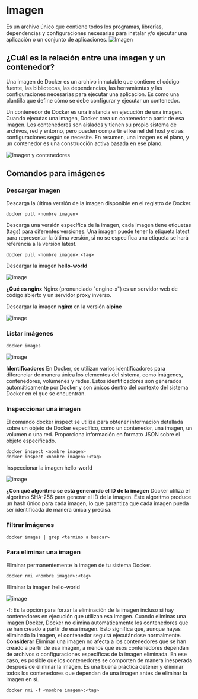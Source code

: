 # Imagen
Es un archivo único que contiene todos los programas, librerías, dependencias y configuraciones necesarias para instalar y/o ejecutar una aplicación o un conjunto de aplicaciones.
![Imagen](imagenes/imagen.PNG)


## ¿Cuál es la relación entre una imagen y un contenedor? 
Una imagen de Docker es un archivo inmutable que contiene el código fuente, las bibliotecas, las dependencias, las herramientas y las configuraciones necesarias para ejecutar una aplicación. Es como una plantilla que define cómo se debe configurar y ejecutar un contenedor.

Un contenedor de Docker es una instancia en ejecución de una imagen. Cuando ejecutas una imagen, Docker crea un contenedor a partir de esa imagen. Los contenedores son aislados y tienen su propio sistema de archivos, red y entorno, pero pueden compartir el kernel del host y otras configuraciones según se necesite. En resumen, una imagen es el plano, y un contenedor es una construcción activa basada en ese plano.

![Imagen y contenedores](imagenes/imagenYcontenedores.JPG)
## Comandos para imágenes

### Descargar imagen
Descarga la última versión de la imagen disponible en el registro de Docker.

```
docker pull <nombre imagen> 
```

Descarga una versión específica de la imagen, cada imagen tiene etiquetas (tags) para diferentes versiones.
Una imagen puede tener la etiqueta latest para representar la última versión, si no se especifica una etiqueta se hará referencia a la versión latest.

```
docker pull <nombre imagen>:<tag>
```

Descargar la imagen **hello-world**

![image](https://github.com/CristianDTV/2024A-ISWD633-GR1Cristian/assets/158982181/2d5f16f6-3bd3-4619-b15e-428e70ddaa40)


**¿Qué es nginx**
Nginx (pronunciado "engine-x") es un servidor web de código abierto y un servidor proxy inverso. 

Descargar la imagen  **nginx** en la versión **alpine**

![image](https://github.com/CristianDTV/2024A-ISWD633-GR1Cristian/assets/158982181/656d7b23-1c7b-402e-9033-30b061a62d7c)


### Listar imágenes

```
docker images
```

![image](https://github.com/CristianDTV/2024A-ISWD633-GR1Cristian/assets/158982181/70a875b8-227a-41a2-bc6a-3d05ab153027)


**Identificadores**
En Docker, se utilizan varios identificadores para diferenciar de manera única los elementos del sistema, como imágenes, contenedores, volúmenes y redes. Estos identificadores son generados automáticamente por Docker y son únicos dentro del contexto del sistema Docker en el que se encuentran. 

### Inspeccionar una imagen
El comando docker inspect se utiliza para obtener información detallada sobre un objeto de Docker específico, como un contenedor, una imagen, un volumen o una red.  Proporciona información en formato JSON sobre el objeto especificado.

```
docker inspect <nombre imagen>
docker inspect <nombre imagen>:<tag>
```

Inspeccionar la imagen hello-world 

![image](https://github.com/CristianDTV/2024A-ISWD633-GR1Cristian/assets/158982181/a9fa69bb-74a7-4a61-bcbb-845bab88e68a)


**¿Con qué algoritmo se está generando el ID de la imagen**
Docker utiliza el algoritmo SHA-256 para generar el ID de la imagen. Este algoritmo produce un hash único para cada imagen, lo que garantiza que cada imagen pueda ser identificada de manera única y precisa.

### Filtrar imágenes

```
docker images | grep <termino a buscar>

```

### Para eliminar una imagen
Eliminar permanentemente la imagen de tu sistema Docker.

```
docker rmi <nombre imagen>:<tag>
```

Eliminar la imagen hello-world 

![image](https://github.com/CristianDTV/2024A-ISWD633-GR1Cristian/assets/158982181/adc72bfa-3d1c-4b60-befe-f2543c3377ab)


-f: Es la opción para forzar la eliminación de la imagen incluso si hay contenedores en ejecución que utilizan esa imagen.
Cuando eliminas una imagen Docker, Docker no elimina automáticamente los contenedores que se han creado a partir de esa imagen. Esto significa que, aunque hayas eliminado la imagen, el contenedor seguirá ejecutándose normalmente.  
**Considerar**
Eliminar una imagen no afecta a los contenedores que se han creado a partir de esa imagen, a menos que esos contenedores dependan de archivos o configuraciones específicas de la imagen eliminada. En ese caso, es posible que los contenedores se comporten de manera inesperada después de eliminar la imagen.
Es una buena práctica detener y eliminar todos los contenedores que dependan de una imagen antes de eliminar la imagen en sí.

```
docker rmi -f <nombre imagen>:<tag>
```

